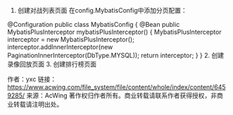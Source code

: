 1. 创建对战列表页面
在config.MybatisConfig中添加分页配置：

@Configuration
public class MybatisConfig {
    @Bean
    public MybatisPlusInterceptor mybatisPlusInterceptor() {
        MybatisPlusInterceptor interceptor = new MybatisPlusInterceptor();
        interceptor.addInnerInterceptor(new PaginationInnerInterceptor(DbType.MYSQL));
        return interceptor;
    }
}
2. 创建录像回放页面
3. 创建排行榜页面

作者：yxc
链接：https://www.acwing.com/file_system/file/content/whole/index/content/6459285/
来源：AcWing
著作权归作者所有。商业转载请联系作者获得授权，非商业转载请注明出处。